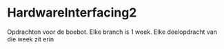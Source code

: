 # HardwareInterfacing2
Opdrachten voor de boebot. Elke branch is 1 week. Elke deelopdracht van die week zit erin
